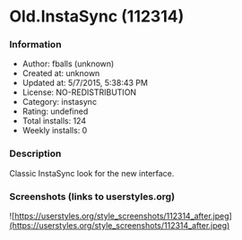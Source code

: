 # Old.InstaSync (112314)

### Information
- Author: fballs (unknown)
- Created at: unknown
- Updated at: 5/7/2015, 5:38:43 PM
- License: NO-REDISTRIBUTION
- Category: instasync
- Rating: undefined
- Total installs: 124
- Weekly installs: 0


### Description
Classic InstaSync look for the new interface.


### Screenshots (links to userstyles.org)
![https://userstyles.org/style_screenshots/112314_after.jpeg](https://userstyles.org/style_screenshots/112314_after.jpeg)


